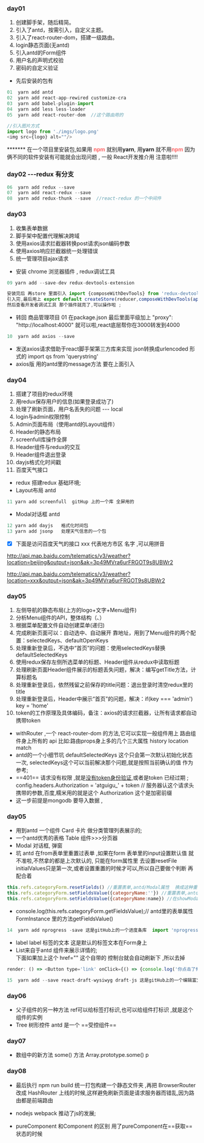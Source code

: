### day01
1. 创建脚手架，随后精简。
2. 引入了antd，按需引入，自定义主题。
3. 引入了react-router-dom，搭建一级路由。
4. login静态页面(无antd)
5. 引入antd的Form组件
6. 用户名的声明式校验
7. 密码的自定义验证
* 先后安装的包有
```js 
01  yarn add antd
02  yarn add react-app-rewired customize-cra
03  yarn add babel-plugin-import
04  yarn add less less-loader
05  yarn add react-router-dom  //这个路由用的
```

```js
//引入图片方式 
import logo from './imgs/logo.png'
<img src={logo} alt=""/>
```

******* 在一个项目里安装包,如果用 <span style='color:#f66'>**npm** </span>就别用**yarn**,  用**yarn** 就不用<span style='color:#f66'>**npm** </span> 因为俩不同的软件安装有可能就会出现问题  , 一般 React开发推介用 注意啦!!!! 


### day02 ---redux 有分支
```js 
06  yarn add redux --save
07  yarn add react-redux --save
08  yarn add redux-thunk --save  //react-redux 的一个中间件
```

### day03 
1. 收集表单数据
2. 脚手架中配置代理解决跨域
3. 使用axios请求拦截器转换post请求json编码参数
4. 使用axios响应拦截器统一处理错误
5. 统一管理项目ajax请求
* 安装 chrome 浏览器插件 , redux调试工具
```js 
09 yarn add --save-dev redux-devtools-extension  
```
```js
安装完后 再store 里面引入 import {composeWithDevTools} from 'redux-devtools-extension' 
引入完,最后用上 export default createStore(reducer,composeWithDevTools(applyMiddleware(thunk)));
然后查看开发者调试工具 那个插件就亮了,可以操作啦 ;
```
* 转回 商品管理项目
01  在package.json 最后里面平级加上 "proxy": "http://localhost:4000" 就可以啦,react底层帮你在3000转发到4000 
```js 
10  yarn add axios --save 
```
* 发送axios请求借助于react脚手架第三方库来实现 json转换成urlencoded 形式的
import qs from 'querystring'
* axios版 用的antd里的message方法 要在上面引入

### day04 
1. 搭建了项目的redux环境
2. 用redux保存用户的信息(如果登录成功了)
3. 处理了刷新页面，用户名丢失的问题 --- local
4. login与admin权限控制
5. Admin页面布局（使用antd的Layout组件）
6. Header的静态布局
7. screenfull库操作全屏
8. Header组件与redux的交互
9. Header组件退出登录
10. dayjs格式化时间戳
11. 百度天气接口
* redux 搭建redux 基础环境;
* Layout布局 antd
```js 
11 yarn add screenfull  gitHup 上的一个库 全屏用的
```
* Modal对话框 antd 
```js 
12 yarn add dayjs   格式化时间包
13 yarn add jsonp   处理天气信息的一个包
```

- [x] 下面是访问百度天气的接口 xxx 代表地方市区 名字 ,可以用拼音


http://api.map.baidu.com/telematics/v3/weather?location=beijing&output=json&ak=3p49MVra6urFRGOT9s8UBWr2

http://api.map.baidu.com/telematics/v3/weather?location=xxx&output=json&ak=3p49MVra6urFRGOT9s8UBWr2

### day05 
1. 左侧导航的静态布局(上方的logo+文字+Menu组件)
2. 分析Menu组件的API，整体结构（<Item>、<SubMenu/>）
3. 根据菜单配置文件自动创建菜单(递归)
4. 完成刷新页面可以：自动选中、自动展开
  靠地址，用到了Menu组件的两个配置：selectedKeys、defaultOpenKeys
5. 处理重新登录后，不选中“首页”的问题：使用selectedKeys替换defaultSelectedKeys
6. 使用redux保存左侧所选菜单的标题、Header组件从redux中读取标题
7. 处理刷新页面Header组件展示的标题丢失问题，解决：编写getTitle方法，计算标题名
8. 处理重新登录后，依然残留之前保存的title问题：退出登录时清空redux里的title
9. 处理重新登录后，Header中展示“首页”的问题，解决：if(key === 'admin') key = 'home'
10. token的工作原理及具体编码，备注：axios的请求拦截器，让所有请求都自动携带token

* withRouter ,一个 react-router-dom 的方法,它可以实现一般组件用上 路由组件身上所有的 api 比如:路由props身上多的几个三大属性 history location match
* antd的一个小细节坑 defaultSelectedKeys 这个只会第一次默认初始化状态一次,   selectedKeys这个可以当前解决那个问题,就是按照当前确认的值 作为参考;
* ==401== 请求没有权限 ,就是[没有token身份验证](),或者是token 已经过期 ; 	config.headers.Authorization = 'atguigu_' + token  // 服务器认这个请求头携带的参数,百度,糯米用的就是这个  Authorization 这个是加密前缀
* 这一步前提是mongodb 要导入数据 ,

### day05 
* 用到antd 一个组件 Card 卡片 做分类管理列表展示的;
* 一个antd优秀的表格  Table 组件>>>分页器
* Modal 对话框, 弹窗
* 坑 antd 在from表单里重置过表单 ,如果在form 表单里的input设置默认值 就不准啦,不然拿的都是上次默认的, 只能在form属性里 去设置resetFile initialValues只是第一次,或者设置重置的时候才可以,所以自己要做个判断 再配合着
```js
this.refs.categoryForm.resetFields() //重置表单,antd/Modal属性  换成这种重置
this.refs.categoryForm.setFieldsValue({categoryName:''}) //重置表单,antd/Modal属性
this.refs.categoryForm.setFieldsValue({categoryName:name}) //在showModal 里面设置这个name即可
```
* <Form
            ref = "categoryForm" //注意,antd封装的input拿不到ref标识的值,Form可以拿到 
* console.log(this.refs.categoryForm.getFieldsValue);// antd里的表单属性FormInstance  里的方法getFieldsValue()
```js
14  yarn add nprogress -save 这是gitHub上的一个进度条库  import 'nprogress/nprogress.css' // 这个要自己引入进度条 的css样式
```
* label	label 标签的文本 这是默认的标签文本在Form身上
* List来自于antd 组件来展示详情的;  
下面如果加上这个 href="" 这个自带的 控制台就会自动刷新下 ,所以去掉
```js
render: () => <Button type='link' onClick={() => {console.log('你点击了修改');}}>修改分类</Button>
```
```js
15  yarn add --save react-draft-wysiwyg draft-js 这是gitHub上的一个编辑富文本库
```

### day06
* 父子组件的另一种方法 ref可以给标签打标识,也可以给组件打标识 ,就是这个组件的实例
* Tree 树形控件 antd 是一个 ==受控组件== 

### day07
* 数组中的新方法 some() 方法 Array.prototype.some()
p

### day08
 * 最后执行 npm run build 统一打包构建一个静态文件夹 ,再把 BrowserRouter 改成 HashRouter 上线的时候,这样避免刷新页面是请求服务器而错乱,因为路由都是前端路由  

 * nodejs webpack 推动了js的发展;
* pureComponent 和Component 的区别  用了pureComponent在==获取==状态的时候